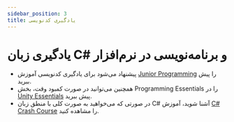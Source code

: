 ```yaml
---
sidebar_position: 3
title: یادگیری کدنویسی
---
```


# یادگیری زبان C# و برنامه‌نویسی در نرم‌افزار

- پیشنهاد می‌شود برای یادگیری کدنویسی آموزش [Junior Programming](https://learn.unity.com/pathway/junior-programmer) را پیش ببرید.
- همچنین می‌توانید در صورت کمبود وقت، بخش Programming Essentials را در [Unity Essentials](https://learn.unity.com/pathway/unity-essentials) پیش ببرید.
- در صورتی که می‌خواهید به صورت کلی با منطق زبان C# آشنا شوید، آموزش [C# Crash Course](https://www.youtube.com/watch?v=6rDGCwBdQs0) را مشاهده کنید.
